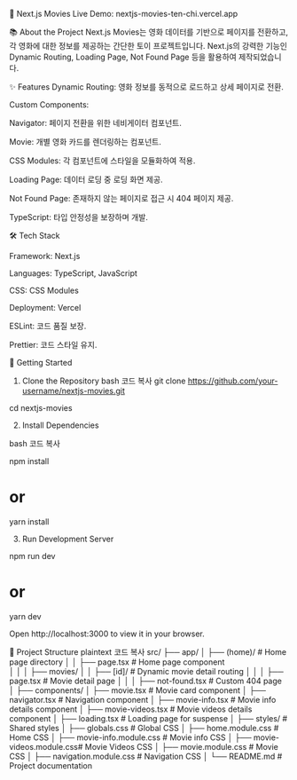 🎥 Next.js Movies
Live Demo: nextjs-movies-ten-chi.vercel.app

📚 About the Project
Next.js Movies는 영화 데이터를 기반으로 페이지를 전환하고, 각 영화에 대한 정보를 제공하는 간단한 토이 프로젝트입니다.
Next.js의 강력한 기능인 Dynamic Routing, Loading Page, Not Found Page 등을 활용하여 제작되었습니다.

✨ Features
Dynamic Routing: 영화 정보를 동적으로 로드하고 상세 페이지로 전환.

Custom Components:

Navigator: 페이지 전환을 위한 네비게이터 컴포넌트.

Movie: 개별 영화 카드를 렌더링하는 컴포넌트.

CSS Modules: 각 컴포넌트에 스타일을 모듈화하여 적용.

Loading Page: 데이터 로딩 중 로딩 화면 제공.

Not Found Page: 존재하지 않는 페이지로 접근 시 404 페이지 제공.

TypeScript: 타입 안정성을 보장하며 개발.

🛠️ Tech Stack

Framework: Next.js

Languages: TypeScript, JavaScript

CSS: CSS Modules

Deployment: Vercel

ESLint: 코드 품질 보장.

Prettier: 코드 스타일 유지.

🚀 Getting Started
1. Clone the Repository bash 코드 복사
git clone https://github.com/your-username/nextjs-movies.git

cd nextjs-movies

2. Install Dependencies 

bash 코드 복사

npm install
# or
yarn install

3. Run Development Server
   
npm run dev
# or
yarn dev

Open http://localhost:3000 to view it in your browser.

📂 Project Structure
plaintext
코드 복사
src/
├── app/
│   ├── (home)/                # Home page directory
│   │   ├── page.tsx           # Home page component  
│   │
│   ├── movies/
│   │   ├── [id]/              # Dynamic movie detail routing
│   │   │   ├── page.tsx       # Movie detail page
│   │
│   ├── not-found.tsx          # Custom 404 page
│
├── components/
│   ├── movie.tsx              # Movie card component
│   ├── navigator.tsx          # Navigation component
│   ├── movie-info.tsx         # Movie info details component
│   ├── movie-videos.tsx       # Movie videos details component
│   ├── loading.tsx            # Loading page for suspense
│
├── styles/                    # Shared styles
│   ├── globals.css            # Global CSS
│   ├── home.module.css        # Home CSS
│   ├── movie-info.module.css  # Movie info CSS
│   ├── movie-videos.module.css# Movie Videos CSS
│   ├── movie.module.css       # Movie CSS
│   ├── navigation.module.css  # Navigation CSS
│
└── README.md                  # Project documentation
